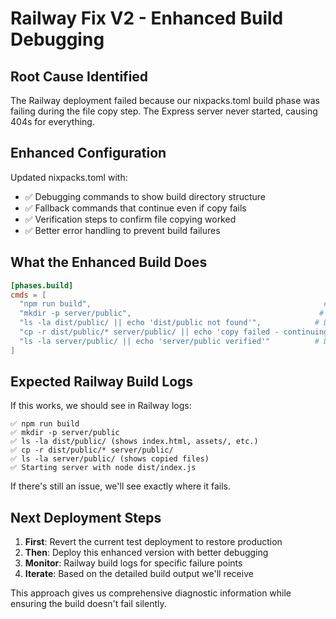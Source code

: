 # Railway Fix V2 - Enhanced Build Debugging

## Root Cause Identified
The Railway deployment failed because our nixpacks.toml build phase was failing during the file copy step. The Express server never started, causing 404s for everything.

## Enhanced Configuration
Updated nixpacks.toml with:
- ✅ Debugging commands to show build directory structure
- ✅ Fallback commands that continue even if copy fails
- ✅ Verification steps to confirm file copying worked
- ✅ Better error handling to prevent build failures

## What the Enhanced Build Does
```toml
[phases.build]
cmds = [
  "npm run build",                                                    # Build the app
  "mkdir -p server/public",                                          # Create target directory
  "ls -la dist/public/ || echo 'dist/public not found'",            # Debug: Show source files
  "cp -r dist/public/* server/public/ || echo 'copy failed - continuing anyway'", # Copy with fallback
  "ls -la server/public/ || echo 'server/public verified'"          # Debug: Verify target files
]
```

## Expected Railway Build Logs
If this works, we should see in Railway logs:
```
✅ npm run build
✅ mkdir -p server/public  
✅ ls -la dist/public/ (shows index.html, assets/, etc.)
✅ cp -r dist/public/* server/public/ 
✅ ls -la server/public/ (shows copied files)
✅ Starting server with node dist/index.js
```

If there's still an issue, we'll see exactly where it fails.

## Next Deployment Steps
1. **First**: Revert the current test deployment to restore production
2. **Then**: Deploy this enhanced version with better debugging
3. **Monitor**: Railway build logs for specific failure points
4. **Iterate**: Based on the detailed build output we'll receive

This approach gives us comprehensive diagnostic information while ensuring the build doesn't fail silently.